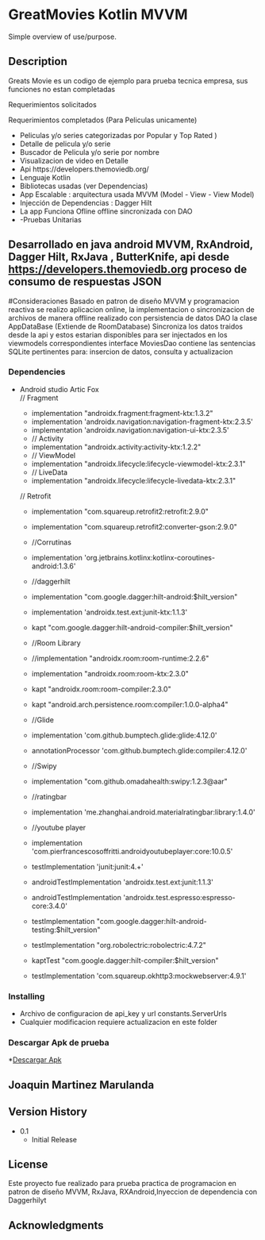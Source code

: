 # GreatMovies Kotlin MVVM

Simple overview of use/purpose.

## Description

Greats Movie es un codigo de ejemplo para prueba tecnica empresa, sus funciones no estan completadas

Requerimientos solicitados


Requerimientos completados (Para Peliculas unicamente)
<ul>
  <Li>Peliculas y/o series categorizadas por Popular y Top Rated )</Li>
  <li>Detalle de pelicula y/o serie </Li>
  <li>Buscador de Pelicula y/o serie por nombre</Li>
  <li>Visualizacion de video en Detalle</Li>  
  <li>Api https://developers.themoviedb.org/</Li>
  <li>Lenguaje Kotlin </Li>
  <li>Bibliotecas usadas (ver Dependencias)</Li>  
  <li>App Escalable : arquitectura usada MVVM (Model - View - View Model)</Li>
  <li>Injección de Dependencias : Dagger Hilt</Li>
  <li>La app Funciona Ofline offline sincronizada con DAO </li>
  <li>-Pruebas Unitarias</li>
</ul> 

## Desarrollado en java android MVVM, RxAndroid, Dagger Hilt, RxJava , ButterKnife, api desde https://developers.themoviedb.org proceso de consumo de respuestas JSON 

#Consideraciones
Basado en patron de diseño MVVM y programacion reactiva se realizo aplicacion online, la implementacion o sincronizacion de archivos de manera offline realizado 
con persistencia de datos DAO la clase AppDataBase (Extiende de RoomDatabase)
Sincroniza los datos traidos desde la api y estos estarian disponibles para ser injectados en los viewmodels correspondientes 
interface MoviesDao contiene las sentencias SQLite pertinentes para: insercion de datos, consulta y actualizacion

### Dependencies

* Android studio Artic Fox </br>
// Fragment
   * implementation "androidx.fragment:fragment-ktx:1.3.2"
   * implementation 'androidx.navigation:navigation-fragment-ktx:2.3.5'
   * implementation 'androidx.navigation:navigation-ui-ktx:2.3.5'
   * // Activity
   * implementation "androidx.activity:activity-ktx:1.2.2"
   * // ViewModel
   * implementation "androidx.lifecycle:lifecycle-viewmodel-ktx:2.3.1"
   * // LiveData
   * implementation "androidx.lifecycle:lifecycle-livedata-ktx:2.3.1"

    // Retrofit
   * implementation "com.squareup.retrofit2:retrofit:2.9.0"
   * implementation "com.squareup.retrofit2:converter-gson:2.9.0"
   * //Corrutinas
   * implementation 'org.jetbrains.kotlinx:kotlinx-coroutines-android:1.3.6'
   * //daggerhilt
   * implementation "com.google.dagger:hilt-android:$hilt_version"
   * implementation 'androidx.test.ext:junit-ktx:1.1.3'
   * kapt "com.google.dagger:hilt-android-compiler:$hilt_version"

   * //Room Library
   * //implementation "androidx.room:room-runtime:2.2.6"
   * implementation "androidx.room:room-ktx:2.3.0"
   * kapt "androidx.room:room-compiler:2.3.0"
   * kapt "android.arch.persistence.room:compiler:1.0.0-alpha4"

   * //Glide
   * implementation 'com.github.bumptech.glide:glide:4.12.0'
   * annotationProcessor 'com.github.bumptech.glide:compiler:4.12.0'

   * //Swipy
   * implementation "com.github.omadahealth:swipy:1.2.3@aar"

   * //ratingbar
   * implementation 'me.zhanghai.android.materialratingbar:library:1.4.0'

   * //youtube player
   * implementation 'com.pierfrancescosoffritti.androidyoutubeplayer:core:10.0.5'


   * testImplementation 'junit:junit:4.+'
   * androidTestImplementation 'androidx.test.ext:junit:1.1.3'
   * androidTestImplementation 'androidx.test.espresso:espresso-core:3.4.0'

   * testImplementation  "com.google.dagger:hilt-android-testing:$hilt_version"
   * testImplementation "org.robolectric:robolectric:4.7.2"
   * kaptTest "com.google.dagger:hilt-compiler:$hilt_version"

   * testImplementation 'com.squareup.okhttp3:mockwebserver:4.9.1'
    
    
### Installing</br>

* Archivo de configuracion de api_key  y url constants.ServerUrls</br>
* Cualquier modificacion requiere actualizacion en este folder</br>

### Descargar Apk de prueba

*<a href= "https://drive.google.com/file/d/1cCrmz-dARQTqAhBxIbuMmdgNaJoO48_P/view?usp=sharing">Descargar Apk</a>


## Joaquin Martinez Marulanda



## Version History

* 0.1
    * Initial Release

## License

Este proyecto fue realizado para prueba practica de programacion en patron de diseño MVVM, RxJava, RXAndroid,Inyeccion de dependencia con Daggerhilyt

## Acknowledgments



